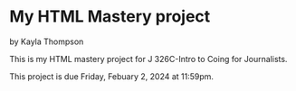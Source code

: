 # My HTML Mastery project

by Kayla Thompson

This is my HTML mastery project for J 326C-Intro to Coing for Journalists.

This project is due Friday, Febuary 2, 2024 at 11:59pm.
